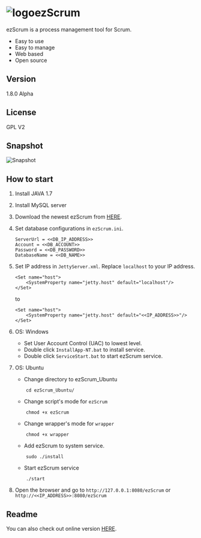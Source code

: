![logo](https://raw.githubusercontent.com/ezScrum/ezScrum/master/WebContent/images/readme/ezscrum_log_big.png)ezScrum
=======

ezScrum is a process management tool for Scrum.

- Easy to use
- Easy to manage
- Web based
- Open source


Version
------------
1.8.0 Alpha


License
------------
GPL V2

Snapshot
------------
![Snapshot](https://raw.githubusercontent.com/ezScrum/ezScrum/master/WebContent/images/readme/snapshot.png)


How to start
------------
1. Install JAVA 1.7
2. Install MySQL server
3. Download the newest ezScrum from <a href="https://sourceforge.net/projects/ezscrum/">HERE</a>.
4. Set database configurations in ```ezScrum.ini```.

    ```
    ServerUrl = <<DB_IP_ADDRESS>>
    Account = <<DB_ACCOUNT>>
    Password = <<DB_PASSWORD>>
    DatabaseName = <<DB_NAME>>
    ```

5. Set IP address in ```JettyServer.xml```. Replace ``localhost`` to your IP address.

    ```
    <Set name="host">
        <SystemProperty name="jetty.host" default="localhost"/>
    </Set>
    ```

    to

    ```
    <Set name="host">
        <SystemProperty name="jetty.host" default="<<IP_ADDRESS>>"/>
    </Set>
    ```

6. OS: Windows
    - Set User Account Control (UAC) to lowest level.
    - Double click ```InstallApp-NT.bat``` to install service.
    - Double click ```ServiceStart.bat``` to start ezScrum service.

7. OS: Ubuntu
    - Change directory to ezScrum_Ubuntu

    ```
        cd ezScrum_Ubuntu/
    ```
    - Change script's mode for ```ezScrum```
    
    ```
        chmod +x ezScrum
    ```
    - Change wrapper's mode for ``wrapper``
    
    ```
        chmod +x wrapper
    ```
    - Add ezScrum to system service.
    
    ```
        sudo ./install
    ```
    - Start ezScrum service
    
    ```
        ./start
    ```
8. Open the browser and go to ``http://127.0.0.1:8080/ezScrum`` or ``http://<<IP_ADDRESS>>:8080/ezScrum``


Readme
----------
You can also check out online version <a href="https://github.com/ezScrum/ezScrum/blob/master/README.md">HERE</a>.
